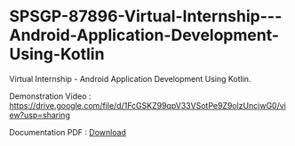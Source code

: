 # SPSGP-87896-Virtual-Internship---Android-Application-Development-Using-Kotlin
Virtual Internship - Android Application Development Using Kotlin.

Demonstration Video : https://drive.google.com/file/d/1FcGSKZ99qpV33VSotPe9Z9olzUncjwG0/view?usp=sharing

Documentation PDF : <a href="https://github.com/smartinternz02/SPSGP-87896-Virtual-Internship---Android-Application-Development-Using-Kotlin/raw/master/SPSGP-87896-Virtual%20Internship%20-%20Android%20Application%20Development%20Using%20Kotlin.pdf" title="Download" download>Download</a>

